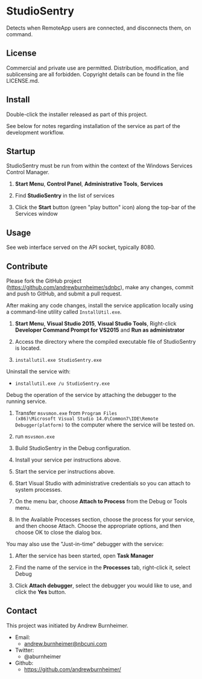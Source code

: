StudioSentry
============

Detects when RemoteApp users are connected, and disconnects them, on
command.


License
-------

Commercial and private use are permitted. Distribution, modification,
and sublicensing are all forbidden. Copyright details can be found in
the file LICENSE.md.


Install
-------

Double-click the installer released as part of this project.

See below for notes regarding installation of the service as part of the
development workflow.


Startup
-------

StudioSentry must be run from within the context of the Windows Services
Control Manager.

1. **Start Menu**, **Control Panel**, **Administrative Tools**, **Services**

2. Find **StudioSentry** in the list of services

3. Click the **Start** button (green "play button" icon) along the top-bar of the Services window


Usage
-----

See web interface served on the API socket, typically 8080.


Contribute
----------

Please fork the GitHub project (https://github.com/andrewburnheimer/sdnbc),
make any changes, commit and push to GitHub, and submit a pull request.

After making any code changes, install the service application locally
using a command-line utility called <code>InstallUtil.exe</code>. 

1. **Start Menu**, **Visual Studio 2015**, **Visual Studio Tools**, Right-click **Developer Command Prompt for VS2015** and **Run as administrator**

2. Access the directory where the compiled executable file of StudioSentry is located.

3. <code>installutil.exe StudioSentry.exe</code>

Uninstall the service with:

* <code>installutil.exe /u StudioSentry.exe</code>

Debug the operation of the service by attaching the debugger to the running service.

1. Transfer <code>msvsmon.exe</code> from <code>Program Files (x86)\Microsoft Visual Studio 14.0\Common7\IDE\Remote Debugger\(platform)</code>  to the computer where the service will be tested on.

2. run <code>msvsmon.exe</code>

1. Build StudioSentry in the Debug configuration.

2. Install your service per instructions above.

3. Start the service per instructions above.

4. Start Visual Studio with administrative credentials so you can attach to system processes.

5. On the menu bar, choose **Attach to Process** from the Debug or Tools menu.

6. In the Available Processes section, choose the process for your service, and then choose Attach. Choose the appropriate options, and then choose OK to close the dialog box.

You may also use the "Just-in-time" debugger with the service:

1. After the service has been started, open **Task Manager**

2. Find the name of the service in the **Processes** tab, right-click it, select Debug

3. Click **Attach debugger**, select the debugger you would like to use, and click the **Yes** button.


Contact
-------

This project was initiated by Andrew Burnheimer.

* Email:
  * andrew.burnheimer@nbcuni.com
* Twitter:
  * @aburnheimer
* Github:
  * https://github.com/andrewburnheimer/
